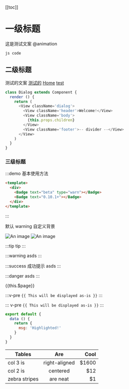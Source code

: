 [[toc]]

# 一级标题
这是测试文案
@animation

`js code`

## 二级标题
测试的文案
<a href="/test/">测试的<icon name="sealui-icon-layers"></icon></a>
[Home](/) 
[test](/test/)

```js
class Dialog extends Component {
  render () {
    return (
      <View className='dialog'>
        <View className='header'>Welcome!</View>
        <View className='body'>
          {this.props.children}
        </View>
        <View className='footer'>-- divider --</View>
      </View>
    )
  }
}
```
### 三级标题
:::demo 基本使用方法
```html
<template>
  <div>
    <Badge text="beta" type="warn"></Badge>
    <Badge text="0.10.1+"></Badge>
  </div>
</template>
```
:::

<badge>默认</badge>
<badge type="warning">warning</badge>
<badge type="warning" styles="background:#dc0000">自定义背景</badge>

<badge type="success">![An image](@imgs/1.png)</badge>
<badge type="danger">![An image](@imgs/1.png)</badge>

:::tip
tip
:::

:::warning
asds
:::

:::success 成功提示
asds
:::

:::danger
asds
:::

{{this.$page}}

:::v-pre
`{{ This will be displayed as-is }}`
:::

::: v-pre
`{{ This will be displayed as-is }}`
:::

``` js {4}
export default {
  data () {
    return {
      msg: 'Highlighted!'
    }
  }
}
```

| Tables        | Are           | Cool  |
| ------------- |:-------------:| -----:|
| col 3 is      | right-aligned | $1600 |
| col 2 is      | centered      |   $12 |
| zebra stripes | are neat      |    $1 |
